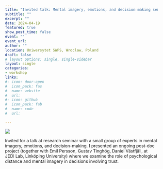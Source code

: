 ```yaml
---
title: "Invited talk: Mental imagery, emotions, and decision making seminar"
subtitle: ""
excerpt: ""
date: 2024-04-19
featured: true
show_post_time: false
event: ""
event_url: 
author: ""
location: Uniwersytet SWPS, Wroclaw, Poland
draft: false
# layout options: single, single-sidebar
layout: single
categories:
- workshop
links:
#- icon: door-open
#  icon_pack: fas
#  name: website
#  url: 
#- icon: github
#  icon_pack: fab
#  name: code
#  url: 

---
```


![](featured.jpg)

Invited for a talk at research seminar with a small group of experts in mental imagery, emotions, and decision-making. I presented an ongoing post-doc project (together with Emil Persson, Gustav Tinghög, Daniel Västfjäll, at JEDI Lab, Linköping University) where we examine the role of psychological distance and mental imagery in decisions involving trust.


